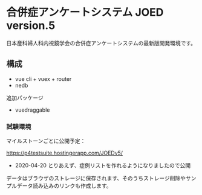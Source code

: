 # 合併症アンケートシステム JOED version.5

日本産科婦人科内視鏡学会の合併症アンケートシステムの最新版開発環境です。

## 構成

- vue cli + vuex + router
- nedb

追加パッケージ

- vuedraggable

### 試験環境

マイルストーンごとに公開予定：

https://p4testsuite.hostingerapp.com/JOEDv5/

- 2020-04-20 とりあえず、症例リストを作れるようになりましたので公開

データはブラウザのストレージに保存されます、そのうちストレージ削除やサンプルデータ読み込みのリンクも作成します。
